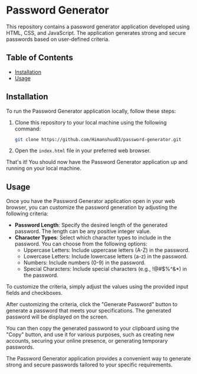 # Password Generator

This repository contains a password generator application developed using HTML, CSS, and JavaScript. The application generates strong and secure passwords based on user-defined criteria.

## Table of Contents

- [Installation](#installation)
- [Usage](#usage)


## Installation

To run the Password Generator application locally, follow these steps:

1. Clone this repository to your local machine using the following command:

   ```bash
   git clone https://github.com/Himanshuu03/password-generator.git
   ```

2. Open the `index.html` file in your preferred web browser.

That's it! You should now have the Password Generator application up and running on your local machine.

## Usage

Once you have the Password Generator application open in your web browser, you can customize the password generation by adjusting the following criteria:

- **Password Length**: Specify the desired length of the generated password. The length can be any positive integer value.
- **Character Types**: Select which character types to include in the password. You can choose from the following options:
  - Uppercase Letters: Include uppercase letters (A-Z) in the password.
  - Lowercase Letters: Include lowercase letters (a-z) in the password.
  - Numbers: Include numbers (0-9) in the password.
  - Special Characters: Include special characters (e.g., !@#$%^&*) in the password.

To customize the criteria, simply adjust the values using the provided input fields and checkboxes.

After customizing the criteria, click the "Generate Password" button to generate a password that meets your specifications. The generated password will be displayed on the screen.

You can then copy the generated password to your clipboard using the "Copy" button, and use it for various purposes, such as creating new accounts, securing your online presence, or generating temporary passwords.

The Password Generator application provides a convenient way to generate strong and secure passwords tailored to your specific requirements.
